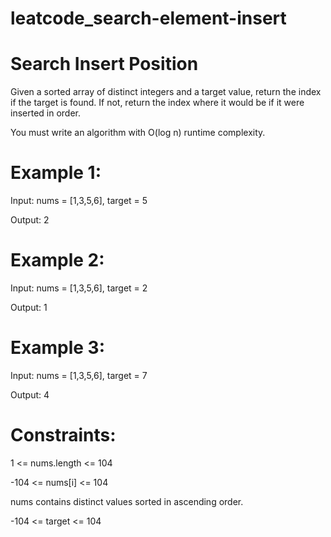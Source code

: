# leatcode_search-element-insert

# Search Insert Position



Given a sorted array of distinct integers and a target value, return the index if the target is found. If not, return the index where it would be if it were inserted in order.

You must write an algorithm with O(log n) runtime complexity.

 

# Example 1:

Input: nums = [1,3,5,6], target = 5

Output: 2


# Example 2:


Input: nums = [1,3,5,6], target = 2


Output: 1


# Example 3:



Input: nums = [1,3,5,6], target = 7



Output: 4
 

# Constraints:

1 <= nums.length <= 104



-104 <= nums[i] <= 104



nums contains distinct values sorted in ascending order.



-104 <= target <= 104
